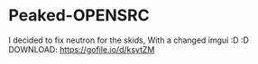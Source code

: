 # Peaked-OPENSRC
I decided to fix neutron for the skids, With a changed imgui :D :D
DOWNLOAD: https://gofile.io/d/ksytZM
